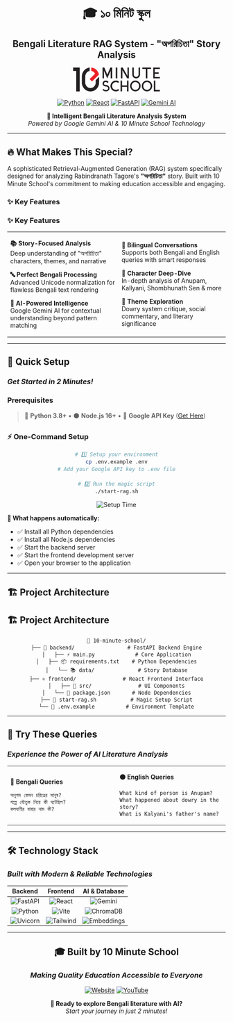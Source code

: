 <div align="center">

# 🎓 ১০ মিনিট স্কুল 
## Bengali Literature RAG System - "অপরিচিতা" Story Analysis

<img src="frontend/src/assets/logo.svg" alt="10 Minute School" width="200"/>

[![Python](https://img.shields.io/badge/Python-3.8+-red?style=for-the-badge&logo=python&logoColor=white)](https://python.org)
[![React](https://img.shields.io/badge/React-18+-black?style=for-the-badge&logo=react&logoColor=white)](https://reactjs.org)
[![FastAPI](https://img.shields.io/badge/FastAPI-Latest-red?style=for-the-badge&logo=fastapi&logoColor=white)](https://fastapi.tiangolo.com)
[![Gemini AI](https://img.shields.io/badge/Gemini_AI-Powered-black?style=for-the-badge&logo=google&logoColor=white)](https://ai.google.dev)

**🚀 Intelligent Bengali Literature Analysis System**  
*Powered by Google Gemini AI & 10 Minute School Technology*

</div>

---

## 🔥 **What Makes This Special?**

A sophisticated Retrieval-Augmented Generation (RAG) system specifically designed for analyzing Rabindranath Tagore's **"অপরিচিতা"** story. Built with 10 Minute School's commitment to making education accessible and engaging.

### ✨ **Key Features**

### ✨ **Key Features**

<table>
<tr>
<td>

**📚 Story-Focused Analysis**  
Deep understanding of "অপরিচিতা" characters, themes, and narrative

**🔤 Perfect Bengali Processing**  
Advanced Unicode normalization for flawless Bengali text rendering

**🤖 AI-Powered Intelligence**  
Google Gemini AI for contextual understanding beyond pattern matching

</td>
<td>

**💬 Bilingual Conversations**  
Supports both Bengali and English queries with smart responses  

**🎯 Character Deep-Dive**  
In-depth analysis of Anupam, Kallyani, Shombhunath Sen & more

**📖 Theme Exploration**  
Dowry system critique, social commentary, and literary significance

</td>
</tr>
</table>

---

## 🚀 **Quick Setup** 
### *Get Started in 2 Minutes!*

### **Prerequisites**
> 🔴 **Python 3.8+** • ⚫ **Node.js 16+** • 🔴 **Google API Key** ([Get Here](https://makersuite.google.com/app/apikey))

### **⚡ One-Command Setup**

<div align="center">

```bash
# 1️⃣ Setup your environment
cp .env.example .env
# Add your Google API key to .env file

# 2️⃣ Run the magic script
./start-rag.sh
```

<img src="https://img.shields.io/badge/Setup_Time-2_Minutes-red?style=for-the-badge" alt="Setup Time"/>

</div>

**🎯 What happens automatically:**
- ✅ Install all Python dependencies
- ✅ Install all Node.js dependencies  
- ✅ Start the backend server
- ✅ Start the frontend development server
- ✅ Open your browser to the application

---

## 🏗️ **Project Architecture**

## 🏗️ **Project Architecture**

<div align="center">

```
📁 10-minute-school/
├── 🐍 backend/                 # FastAPI Backend Engine
│   ├── ⚡ main.py             # Core Application
│   ├── 📦 requirements.txt    # Python Dependencies
│   └── 📚 data/              # Story Database
├── ⚛️ frontend/               # React Frontend Interface
│   ├── 🎨 src/               # UI Components
│   └── 📄 package.json       # Node Dependencies
├── 🚀 start-rag.sh           # Magic Setup Script
└── 🔐 .env.example          # Environment Template
```

</div>

---

## 🎯 **Try These Queries**
### *Experience the Power of AI Literature Analysis*

<table>
<tr>
<td width="50%">

**🔴 Bengali Queries**
```
অনুপম কেমন চরিত্রের মানুষ?
গল্পে যৌতুক নিয়ে কী ঘটেছিল?
কলযাণীর বাবার নাম কী?
```

</td>
<td width="50%">

**⚫ English Queries**
```
What kind of person is Anupam?
What happened about dowry in the story?
What is Kalyani's father's name?
```

</td>
</tr>
</table>

---

## 🛠️ **Technology Stack**
### *Built with Modern & Reliable Technologies*

<div align="center">

| **Backend** | **Frontend** | **AI & Database** |
|:---:|:---:|:---:|
| ![FastAPI](https://img.shields.io/badge/FastAPI-red?style=flat&logo=fastapi&logoColor=white) | ![React](https://img.shields.io/badge/React-black?style=flat&logo=react&logoColor=white) | ![Gemini](https://img.shields.io/badge/Gemini_AI-red?style=flat&logo=google&logoColor=white) |
| ![Python](https://img.shields.io/badge/Python_3.8+-black?style=flat&logo=python&logoColor=white) | ![Vite](https://img.shields.io/badge/Vite-red?style=flat&logo=vite&logoColor=white) | ![ChromaDB](https://img.shields.io/badge/ChromaDB-black?style=flat&logo=database&logoColor=white) |
| ![Uvicorn](https://img.shields.io/badge/Uvicorn-red?style=flat&logo=uvicorn&logoColor=white) | ![Tailwind](https://img.shields.io/badge/Tailwind-black?style=flat&logo=tailwindcss&logoColor=white) | ![Embeddings](https://img.shields.io/badge/Vector_DB-red?style=flat&logo=elasticsearch&logoColor=white) |

</div>

---

<div align="center">

## 🎓 **Built by 10 Minute School**
### *Making Quality Education Accessible to Everyone*

[![Website](https://img.shields.io/badge/Visit-10minuteschool.com-red?style=for-the-badge)](https://10minuteschool.com)
[![YouTube](https://img.shields.io/badge/YouTube-10_Minute_School-black?style=for-the-badge&logo=youtube&logoColor=white)](https://youtube.com/10minuteschool)

**🚀 Ready to explore Bengali literature with AI?**  
*Start your journey in just 2 minutes!*

</div>
